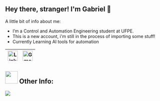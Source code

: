 ## Hey there, stranger! I'm Gabriel 👋
  A little bit of info about me:
-  I’m a Control and Automation Engineering student at UFPE.
-  This is a new account, i'm still in the process of importing some stuff!
-  Currently Learning AI tools for automation 




| [<img src="https://github.com/TheDudeThatCode/TheDudeThatCode/blob/master/Assets/Linkedin.svg" alt="Linkedin Logo" width="32">](https://www.linkedin.com/in/lucas-gabriel-91b0021b1/) | [<img src="https://github.com/TheDudeThatCode/TheDudeThatCode/blob/master/Assets/Gmail.svg" alt="Gmail logo" height="32">](mailto:lucasgabrielfl00@gmail.com)
|:---:|:---:|

##  <img src="https://media.giphy.com/media/WUlplcMpOCEmTGBtBW/giphy.gif" width="40"> **Other Info:**

<a href="https://github.com/LucasGabrielfl0">
  <img align="center" src="https://github-readme-stats.vercel.app/api/top-langs/?username=LucasGabrielfl0&theme=dark&hide_langs_below=1" />
</a>



